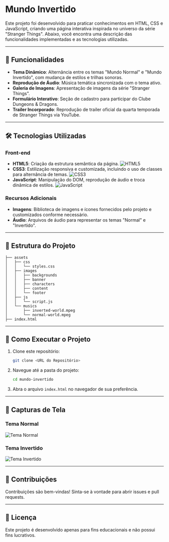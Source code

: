 # Mundo Invertido

Este projeto foi desenvolvido para praticar conhecimentos em HTML, CSS e JavaScript, criando uma página interativa inspirada no universo da série "Stranger Things". Abaixo, você encontra uma descrição das funcionalidades implementadas e as tecnologias utilizadas.

---

## 🎯 Funcionalidades

- **Tema Dinâmico**: Alternância entre os temas "Mundo Normal" e "Mundo Invertido", com mudança de estilos e trilhas sonoras.
- **Reprodução de Áudio**: Música temática sincronizada com o tema ativo.
- **Galeria de Imagens**: Apresentação de imagens da série "Stranger Things".
- **Formulário Interativo**: Seção de cadastro para participar do Clube Dungeons & Dragons.
- **Trailer Incorporado**: Reprodução de trailer oficial da quarta temporada de Stranger Things via YouTube.

---

## 🛠️ Tecnologias Utilizadas

### Front-end
- **HTML5**: Criação da estrutura semântica da página.
  ![HTML5](https://cdn.jsdelivr.net/gh/devicons/devicon/icons/html5/html5-original-wordmark.svg)
- **CSS3**: Estilização responsiva e customizada, incluindo o uso de classes para alternância de temas.
  ![CSS3](https://cdn.jsdelivr.net/gh/devicons/devicon/icons/css3/css3-original-wordmark.svg)
- **JavaScript**: Manipulação do DOM, reprodução de áudio e troca dinâmica de estilos.
  ![JavaScript](https://cdn.jsdelivr.net/gh/devicons/devicon/icons/javascript/javascript-original.svg)

### Recursos Adicionais
- **Imagens**: Biblioteca de imagens e ícones fornecidos pelo projeto e customizados conforme necessário.
- **Áudio**: Arquivos de áudio para representar os temas "Normal" e "Invertido".

---

## 📂 Estrutura do Projeto

```plaintext
├── assets
│   ├── css
│   │   └── styles.css
│   ├── images
│   │   ├── backgrounds
│   │   ├── banner
│   │   ├── characters
│   │   ├── content
│   │   └── footer
│   ├── js
│   │   └── script.js
│   └── musics
│       ├── inverted-world.mpeg
│       └── normal-world.mpeg
├── index.html
```

---

## 🚀 Como Executar o Projeto

1. Clone este repositório:
   ```bash
   git clone <URL do Repositório>
   ```

2. Navegue até a pasta do projeto:
   ```bash
   cd mundo-invertido
   ```

3. Abra o arquivo `index.html` no navegador de sua preferência.

---

## 📸 Capturas de Tela

### Tema Normal
![Tema Normal](assets/images/previews/normal-theme-preview.png)

### Tema Invertido
![Tema Invertido](assets/images/previews/inverted-theme-preview.png)

---

## 🤝 Contribuições

Contribuições são bem-vindas! Sinta-se à vontade para abrir issues e pull requests.

---

## 📜 Licença

Este projeto é desenvolvido apenas para fins educacionais e não possui fins lucrativos.

